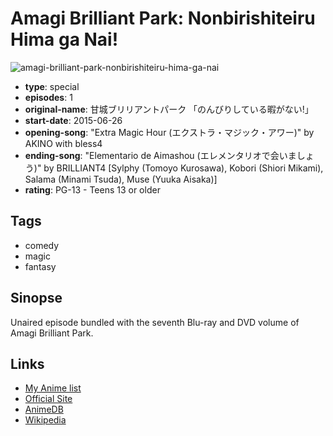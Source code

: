 # Amagi Brilliant Park: Nonbirishiteiru Hima ga Nai!

![amagi-brilliant-park-nonbirishiteiru-hima-ga-nai](https://cdn.myanimelist.net/images/anime/11/74772.jpg)

-   **type**: special
-   **episodes**: 1
-   **original-name**: 甘城ブリリアントパーク 「のんびりしている暇がない!」
-   **start-date**: 2015-06-26
-   **opening-song**: "Extra Magic Hour (エクストラ・マジック・アワー)" by AKINO with bless4
-   **ending-song**: "Elementario de Aimashou (エレメンタリオで会いましょう)" by BRILLIANT4 [Sylphy (Tomoyo Kurosawa), Kobori (Shiori Mikami), Salama (Minami Tsuda), Muse (Yuuka Aisaka)]
-   **rating**: PG-13 - Teens 13 or older

## Tags

-   comedy
-   magic
-   fantasy

## Sinopse

Unaired episode bundled with the seventh Blu-ray and DVD volume of Amagi Brilliant Park.

## Links

-   [My Anime list](https://myanimelist.net/anime/30206/Amagi_Brilliant_Park__Nonbirishiteiru_Hima_ga_Nai)
-   [Official Site](http://www.tbs.co.jp/anime/amaburi/goods/)
-   [AnimeDB](http://anidb.info/perl-bin/animedb.pl?show=anime&aid=10399)
-   [Wikipedia](http://en.wikipedia.org/wiki/Amagi_Brilliant_Park)

